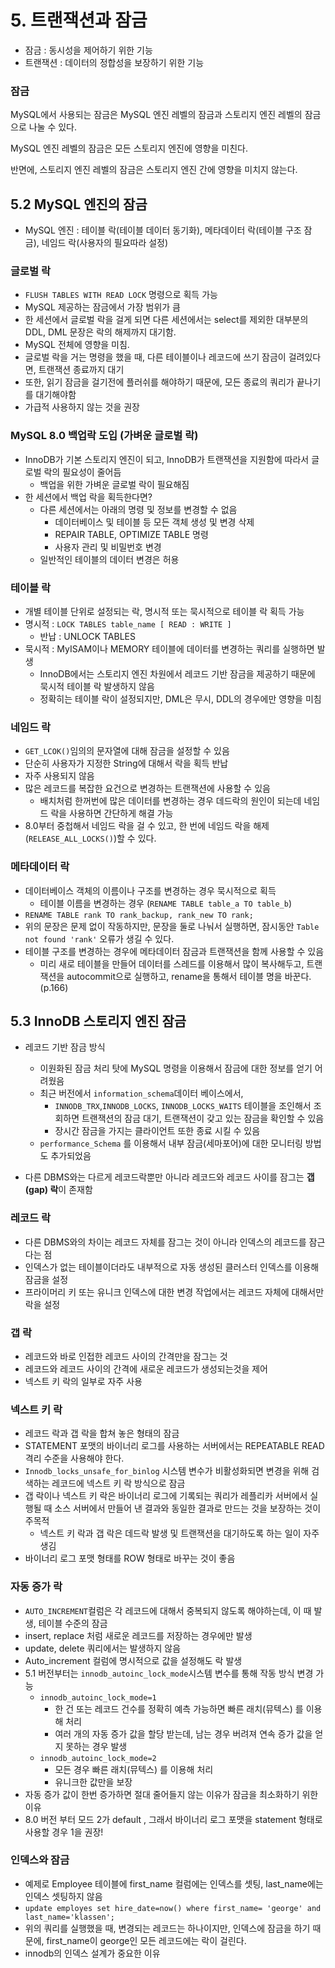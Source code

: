 # 5. 트랜잭션과 잠금

- 잠금 : 동시성을 제어하기 위한 기능
- 트랜잭션 : 데이터의 정합성을 보장하기 위한 기능

### 잠금

MySQL에서 사용되는 잠금은 MySQL 엔진 레벨의 잠금과 스토리지 엔진 레벨의 잠금으로 나눌 수 있다.

MySQL 엔진 레벨의 잠금은 모든 스토리지 엔진에 영향을 미친다.

반면에, 스토리지 엔진 레벨의 잠금은 스토리지 엔진 간에 영향을 미치지 않는다.

## 5.2 MySQL 엔진의 잠금

- MySQL 엔진 : 테이블 락(테이블 데이터 동기화), 메타데이터 락(테이블 구조 잠금), 네임드 락(사용자의 필요따라 설정)

### 글로벌 락

- `FLUSH TABLES WITH READ LOCK` 명령으로 획득 가능
- MySQL 제공하는 잠금에서 가장 범위가 큼
- 한 세션에서 글로벌 락을 걸게 되면 다른 세션에서는 select를 제외한 대부분의 DDL, DML 문장은 락의 해제까지 대기함.
- MySQL 전체에 영향을 미침.
- 글로벌 락을 거는 명령을 했을 때, 다른 테이블이나 레코드에 쓰기 잠금이 걸려있다면, 트랜잭션 종료까지 대기
- 또한, 읽기 잠금을 걸기전에 플러쉬를 해야하기 때문에, 모든 종료의 쿼리가 끝나기를 대기해야함
- 가급적 사용하지 않는 것을 권장

### MySQL 8.0 백업락 도입 (가벼운 글로벌 락)

- InnoDB가 기본 스토리지 엔진이 되고, InnoDB가 트랜잭션을 지원함에 따라서 글로벌 락의 필요성이 줄어듬
  - 백업을 위한 가벼운 글로벌 락이 필요해짐
- 한 세션에서 백업 락을 획득한다면?
  - 다른 세션에서는 아래의 명령 및 정보를 변경할 수 없음
    - 데이터베이스 및 테이블 등 모든 객체 생성 및 변경 삭제 
    - REPAIR TABLE, OPTIMIZE TABLE 명령
    - 사용자 관리 및 비밀번호 변경 
  - 일반적인 테이블의 데이터 변경은 허용



### 테이블 락

- 개별 테이블 단위로 설정되는 락, 명시적 또는 묵시적으로 테이블 락 획득 가능
- 명시적 : `LOCK TABLES table_name [ READ : WRITE ]` 
  - 반납 : UNLOCK TABLES
- 묵시적 : MyISAM이나 MEMORY 테이블에 데이터를 변경하는 쿼리를 실행하면 발생 
  - InnoDB에서는 스토리지 엔진 차원에서 레코드 기반 잠금을 제공하기 때문에 묵시적 테이블 락 발생하지 않음
  - 정확히는 테이블 락이 설정되지만, DML은 무시, DDL의 경우에만 영향을 미침

### 네임드 락

- `GET_LCOK()`임의의 문자열에 대해 잠금을 설정할 수 있음
- 단순히 사용자가 지정한 String에 대해서 락을 획득 반납
- 자주 사용되지 않음
- 많은 레코드를 복잡한 요건으로 변경하는 트랜잭션에 사용할 수 있음
  - 배치처럼 한꺼번에 많은 데이터를 변경하는 경우 데드락의 원인이 되는데 네임드 락을 사용하면 간단하게 해결 가능
- 8.0부터 중첩해서 네임드 락을 걸 수 있고, 한 번에 네임드 락을 해제(`RELEASE_ALL_LOCKS()`)할 수 있다. 

### 메타데이터 락

- 데이터베이스 객체의 이름이나 구조를 변경하는 경우 묵시적으로 획득
  - 테이블 이름을 변경하는 경우 (`RENAME TABLE table_a TO table_b`)
- `RENAME TABLE rank TO rank_backup, rank_new TO rank;`
- 위의 문장은 문제 없이 작동하지만, 문장을 둘로 나눠서 실행하면, 잠시동안 `Table not found 'rank'` 오류가 생길 수 있다.
- 테이블 구조를 변경하는 경우에 메타데이터 잠금과 트랜잭션을 함께 사용할 수 있음
  - 미리 새로 테이블을 만들어 데이터를 스레드를 이용해서 많이 복사해두고, 트랜잭션을 autocommit으로 실행하고,  rename을 통해서 테이블 명을 바꾼다. (p.166) 

## 5.3 InnoDB 스토리지 엔진 잠금

- 레코드 기반 잠금 방식
  - 이원화된 잠금 처리 탓에 MySQL 명령을 이용해서 잠금에 대한 정보를 얻기 어려웠음
  - 최근 버전에서 `information_schema`데이터 베이스에서,
    - `INNODB_TRX`,`INNODB_LOCKS`, `INNODB_LOCKS_WAITS` 테이블을 조인해서 조회하면 트랜잭션의 잠금 대기, 트랜잭션이 갖고 있는 잠금을 확인할 수 있음
    - 장시간 잠금을 가지는 클라이언트 또한 종료 시킬 수 있음
  - `performance_Schema` 를 이용해서 내부 잠금(세마포어)에 대한 모니터링 방법도 추가되었음

- 다른 DBMS와는 다르게 레코드락뿐만 아니라 레코드와 레코드 사이를 잠그는 **갭(gap) 락**이 존재함

### 레코드 락

- 다른 DBMS와의 차이는 레코드 자체를 잠그는 것이 아니라 인덱스의 레코드를 잠근다는 점
- 인덱스가 없는 테이블이더라도 내부적으로 자동 생성된 클러스터 인덱스를 이용해 잠금을 설정
- 프라이머리 키 또는 유니크 인덱스에 대한 변경 작업에서는 레코드 자체에 대해서만 락을 설정

### 갭 락

- 레코드와 바로 인접한 레코드 사이의 간격만을 잠그는 것
- 레코드와 레코드 사이의 간격에 새로운 레코드가 생성되는것을 제어
- 넥스트 키 락의 일부로 자주 사용

### 넥스트 키 락

- 레코드 락과 갭 락을 합쳐 놓은 형태의 잠금
- STATEMENT 포맷의 바이너리 로그를 사용하는 서버에서는 REPEATABLE READ 격리 수준을 사용해야 한다.
- `Innodb_locks_unsafe_for_binlog` 시스템 변수가 비활성화되면 변경을 위해 검색하는 레코드에 넥스트 키 락 방식으로 잠금
- 갭 락이나 넥스트 키 락은 바이너리 로그에 기록되는 쿼리가 레플리카 서버에서 실행될 때 소스 서버에서 만들어 낸 결과와 동일한 결과로 만드는 것을 보장하는 것이 주목적
  - 넥스트 키 락과 갭 락은 데드락 발생 및 트랜잭션을 대기하도록 하는 일이 자주 생김
- 바이너리 로그 포맷 형태를 ROW 형태로 바꾸는 것이 좋음

### 자동 증가 락

- `AUTO_INCREMENT`컬럼은 각 레코드에 대해서 중복되지 않도록 해야하는데, 이 때 발생, 테이블 수준의 잠금
- insert, replace 처럼 새로운 레코드를 저장하는 경우에만 발생
- update, delete 쿼리에서는 발생하지 않음
- Auto_increment 컬럼에 명시적으로 값을 설정해도 락 발생
- 5.1 버전부터는 `innodb_autoinc_lock_mode`시스템 변수를 통해 작동 방식 변경 가능
  - `innodb_autoinc_lock_mode=1`
    - 한 건 또는 레코드 건수를 정확히 예측 가능하면 빠른 래치(뮤텍스) 를 이용해 처리 
    - 여러 개의 자동 증가 값을 할당 받는데, 남는 경우 버려져 연속 증가 값을 얻지 못하는 경우 발생
  - `innodb_autoinc_lock_mode=2`
    - 모든 경우 빠른 래치(뮤텍스) 를 이용해 처리 
    - 유니크한 값만을 보장
- 자동 증가 값이 한번 증가하면 절대 줄어들지 않는 이유가 잠금을 최소화하기 위한 이유
- 8.0 버전 부터 모드 2가 default , 그래서 바이너리 로그 포맷을 statement 형태로 사용할 경우 1을 권장!

### 인덱스와 잠금

- 예제로 Employee 테이블에 first_name 컬럼에는 인덱스를 셋팅, last_name에는 인덱스 셋팅하지 않음
- `update employes set hire_date=now() where first_name= 'george' and last_name='klassen';`
- 위의 쿼리를 실행했을 때, 변경되는 레코드는 하나이지만, 인덱스에 잠금을 하기 때문에, first_name이 george인 모든 레코드에는 락이 걸린다.
- innodb의 인덱스 설계가 중요한 이유